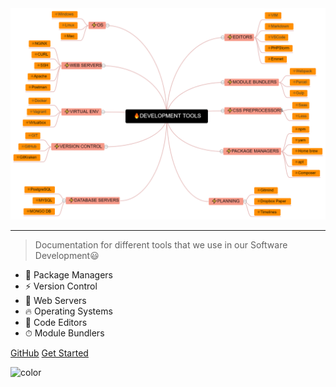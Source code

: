 <img alt="Technology" width="700px" src="/assets/images/tech.png" />

---

> Documentation for different tools that we use in our Software Development😃

- 🚀 Package Managers
- ⚡️️ Version Control
- 💎 Web Servers
- 🔥 Operating Systems
- 📼 Code Editors
- ⏱ Module Bundlers

<div class="buttons">
  <a href="https://github.com/gopibabus/TechNotes/" target="_blank"><span>GitHub</span></a>
  <a href="#/README"><span>Get Started</span></a>
</div>

![color](#ffffff)
